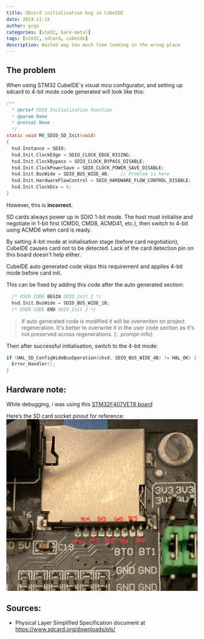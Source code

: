 ```yaml
---
title: SDcard initialisation bug in CubeIDE
date: 2024-11-15
author: grga
categories: [stm32, bare-metal]
tags: [stm32, sdcard, cubeide]
description: Wasted way too much time looking in the wrong place
---
```


## The problem

When using STM32 CubeIDE's visual mcu configurator, and setting up sdcard to 4-bit mode code generated will look like this:

```c
/**
  * @brief SDIO Initialization Function
  * @param None
  * @retval None
  */
static void MX_SDIO_SD_Init(void)
{
  hsd.Instance = SDIO;
  hsd.Init.ClockEdge = SDIO_CLOCK_EDGE_RISING;
  hsd.Init.ClockBypass = SDIO_CLOCK_BYPASS_DISABLE;
  hsd.Init.ClockPowerSave = SDIO_CLOCK_POWER_SAVE_DISABLE;
  hsd.Init.BusWide = SDIO_BUS_WIDE_4B;    // Problem is here
  hsd.Init.HardwareFlowControl = SDIO_HARDWARE_FLOW_CONTROL_DISABLE;
  hsd.Init.ClockDiv = 6;
}
```

However, this is **incorrect.**

SD cards always power up in SDIO 1-bit mode. The host must initialise and negotiate in 1-bit first (CMD0, CMD8, ACMD41, etc.), then switch to 4-bit using ACMD6 when card is ready.

By setting 4-bit mode at initialisation stage (before card negotiation), CubeIDE causes card not to be detected. Lack of the card detection pin on this board doesn't help either.

CubeIDE auto generated code skips this requirement and applies 4-bit mode before card init.

This can be fixed by adding this code after the auto generated section:
```c
  /* USER CODE BEGIN SDIO_Init 2 */
  hsd.Init.BusWide = SDIO_BUS_WIDE_1B;
  /* USER CODE END SDIO_Init 2 */
```  

> If auto generated code is modified it will be overwriten on project regeneration. It's better to overwrite it in the user code section as it's not preserved across regenerations.
{: .prompt-info}
  

Then after successful initialisation, switch to the 4-bit mode:
```c
if (HAL_SD_ConfigWideBusOperation(&hsd, SDIO_BUS_WIDE_4B) != HAL_OK) {
  Error_Handler();
}
```

## Hardware note:

While debugging, i was using this [ STM32F407VET6 board ](https://stm32-base.org/boards/STM32F407VET6-STM32-F4VE-V2.0.html)

Here’s the SD card socket pinout for reference:
![Desktop View](/assets/img/sdcard_pins.png)


## Sources:
- Physical Layer Simplified Specification document at https://www.sdcard.org/downloads/pls/
